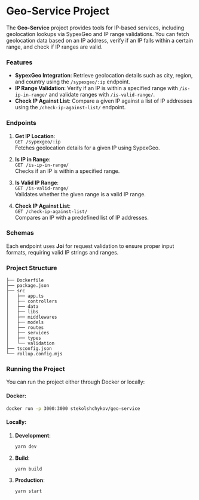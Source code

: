 # Geo-Service Project

The **Geo-Service** project provides tools for IP-based services, including geolocation lookups via SypexGeo and IP range validations. You can fetch geolocation data based on an IP address, verify if an IP falls within a certain range, and check if IP ranges are valid.

### Features
- **SypexGeo Integration**: Retrieve geolocation details such as city, region, and country using the `/sypexgeo/:ip` endpoint.
- **IP Range Validation**: Verify if an IP is within a specified range with `/is-ip-in-range/` and validate ranges with `/is-valid-range/`.
- **Check IP Against List**: Compare a given IP against a list of IP addresses using the `/check-ip-against-list/` endpoint.

### Endpoints
1. **Get IP Location**:  
   `GET /sypexgeo/:ip`  
   Fetches geolocation details for a given IP using SypexGeo.

2. **Is IP in Range**:  
   `GET /is-ip-in-range/`  
   Checks if an IP is within a specified range.

3. **Is Valid IP Range**:  
   `GET /is-valid-range/`  
   Validates whether the given range is a valid IP range.

4. **Check IP Against List**:  
   `GET /check-ip-against-list/`  
   Compares an IP with a predefined list of IP addresses.

### Schemas
Each endpoint uses **Joi** for request validation to ensure proper input formats, requiring valid IP strings and ranges.

### Project Structure
```
├── Dockerfile
├── package.json
├── src
│   ├── app.ts
│   ├── controllers
│   ├── data
│   ├── libs
│   ├── middlewares
│   ├── models
│   ├── routes
│   ├── services
│   ├── types
│   └── validation
├── tsconfig.json
└── rollup.config.mjs
```

### Running the Project
You can run the project either through Docker or locally:

#### Docker:
```bash
docker run -p 3000:3000 stekolshchykov/geo-service
```

#### Locally:
1. **Development**:
   ```bash
   yarn dev
   ```
2. **Build**:
   ```bash
   yarn build
   ```
3. **Production**:
   ```bash
   yarn start
   ```
